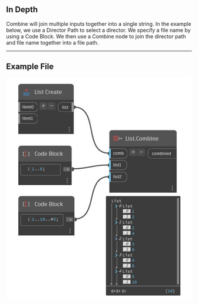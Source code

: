 ## In Depth
Combine will join multiple inputs together into a single string. In the example below, we use a Director Path to select a director. We specify a file name by using a Code Block. We then use a Combine node to join the director path and file name together into a file path.
___
## Example File

![Combine](./CoreNodeModels.HigherOrder.Combine_img.jpg)

